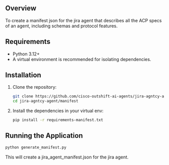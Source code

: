 ## Overview
To create a manifest json for the jira agent that describes all the ACP specs of an agent, including schemas and protocol features.

## Requirements
- Python 3.12+
- A virtual environment is recommended for isolating dependencies.

## Installation
1. Clone the repository:

   ```bash
   git clone https://github.com/cisco-outshift-ai-agents/jira-agntcy-agent
   cd jira-agntcy-agent/manifest
   ```

2. Install the dependencies in your virtual env:

   ```bash
   pip install -r requirements-manifest.txt
   ```

## Running the Application

```bash
python generate_manifest.py
```

This will create a jira_agent_manifest.json for the jira agent.